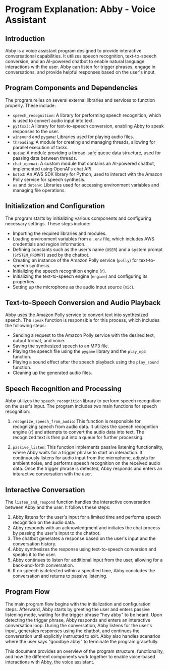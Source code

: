 # Program Explanation: Abby - Voice Assistant

## Introduction
Abby is a voice assistant program designed to provide interactive conversational capabilities. It utilizes speech recognition, text-to-speech conversion, and an AI-powered chatbot to enable natural language interactions with the user. Abby can listen for trigger phrases, engage in conversations, and provide helpful responses based on the user's input.

## Program Components and Dependencies
The program relies on several external libraries and services to function properly. These include:

- `speech_recognition`: A library for performing speech recognition, which is used to convert audio input into text.
- `pyttsx3`: A library for text-to-speech conversion, enabling Abby to speak responses to the user.
- `winsound` and `pygame`: Libraries used for playing audio files.
- `threading`: A module for creating and managing threads, allowing for parallel execution of tasks.
- `queue`: A module providing a thread-safe queue data structure, used for passing data between threads.
- `chat_openai`: A custom module that contains an AI-powered chatbot, implemented using OpenAI's chat API.
- `boto3`: An AWS SDK library for Python, used to interact with the Amazon Polly service for speech synthesis.
- `os` and `dotenv`: Libraries used for accessing environment variables and managing file operations.

## Initialization and Configuration
The program starts by initializing various components and configuring necessary settings. These steps include:

- Importing the required libraries and modules.
- Loading environment variables from a `.env` file, which includes AWS credentials and region information.
- Defining constants such as the user's name (`USER`) and a system prompt (`SYSTEM_PROMPT`) used by the chatbot.
- Creating an instance of the Amazon Polly service (`polly`) for text-to-speech synthesis.
- Initializing the speech recognition engine (`r`).
- Initializing the text-to-speech engine (`engine`) and configuring its properties.
- Setting up the microphone as the audio input source (`mic`).

## Text-to-Speech Conversion and Audio Playback
Abby uses the Amazon Polly service to convert text into synthesized speech. The `speak` function is responsible for this process, which includes the following steps:

- Sending a request to the Amazon Polly service with the desired text, output format, and voice.
- Saving the synthesized speech to an MP3 file.
- Playing the speech file using the `pygame` library and the `play_mp3` function.
- Playing a sound effect after the speech playback using the `play_sound` function.
- Cleaning up the generated audio files.

## Speech Recognition and Processing
Abby utilizes the `speech_recognition` library to perform speech recognition on the user's input. The program includes two main functions for speech recognition:

1. `recognize_speech_from_audio`: This function is responsible for recognizing speech from audio data. It utilizes the speech recognition engine (`r`) and attempts to convert the audio data into text. The recognized text is then put into a queue for further processing.

2. `passive_listen`: This function implements passive listening functionality, where Abby waits for a trigger phrase to start an interaction. It continuously listens for audio input from the microphone, adjusts for ambient noise, and performs speech recognition on the received audio data. Once the trigger phrase is detected, Abby responds and enters an interactive conversation with the user.

## Interactive Conversation
The `listen_and_respond` function handles the interactive conversation between Abby and the user. It follows these steps:

1. Abby listens for the user's input for a limited time and performs speech recognition on the audio data.
2. Abby responds with an acknowledgment and initiates the chat process by passing the user's input to the chatbot.
3. The chatbot generates a response based on the user's input and the conversation history.
4. Abby synthesizes the response using text-to-speech conversion and speaks it to the user.
5. Abby continues to listen for additional input from the user, allowing for a back-and-forth conversation.
6. If no speech is detected within a specified time, Abby concludes the conversation and returns to passive listening.

## Program Flow
The main program flow begins with the initialization and configuration steps. Afterward, Abby starts by greeting the user and enters passive listening mode, waiting for the trigger phrase "hey abby" to be heard. Upon detecting the trigger phrase, Abby responds and enters an interactive conversation loop. During the conversation, Abby listens for the user's input, generates responses using the chatbot, and continues the conversation until explicitly instructed to exit. Abby also handles scenarios where the user says "goodbye abby" to terminate the program gracefully.

This document provides an overview of the program structure, functionality, and how the different components work together to enable voice-based interactions with Abby, the voice assistant.